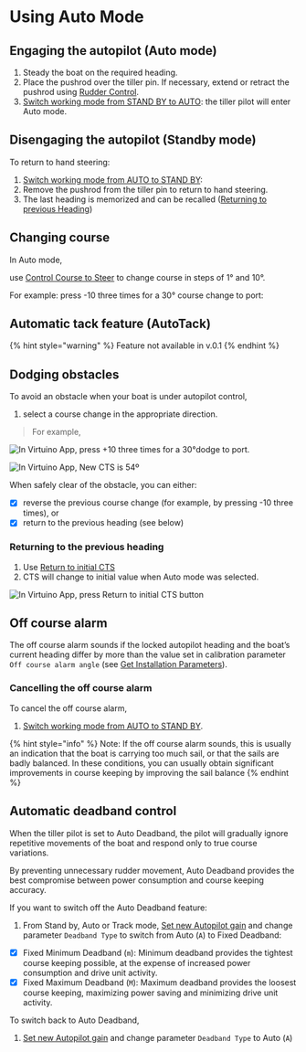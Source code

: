 # Using Auto Mode

## Engaging the autopilot \(Auto mode\) 

1. Steady the boat on the required heading.
2. Place the pushrod over the tiller pin. If necessary, extend or retract the pushrod using [Rudder Control](user-functions.md#rudder-control). 
3. [Switch working mode from STAND BY to AUTO](user-functions.md#switch-working-mode-from-stand-by-to-auto): the tiller pilot will enter Auto mode. 

## Disengaging the autopilot \(Standby mode\) 

To return to hand steering:

1. [Switch working mode from AUTO to STAND BY](user-functions.md#switch-working-mode-from-stand-by-to-auto):  
2. Remove the pushrod from the tiller pin to return to hand steering.
3. The last heading is memorized and can be recalled \([Returning to previous Heading](using-auto-mode.md#returning-to-the-previous-heading)\)

## Changing course

In Auto mode, 

use [Control Course to Steer](user-functions.md#control-course-to-steer) to change course in steps of 1° and 10°.

For example: press -10 three times for a 30° course change to port:

## Automatic tack feature \(AutoTack\)

{% hint style="warning" %}
Feature not available in v.0.1
{% endhint %}

## Dodging obstacles

To avoid an obstacle when your boat is under autopilot control, 

1. select a course change in the appropriate direction. 

> For example,

![In Virtuino App, press +10 three times for a 30&#xB0;dodge to port.](../.gitbook/assets/screenshot-1584267226756.jpg)

![In Virtuino App, New CTS is 54&#xBA;](../.gitbook/assets/screenshot-1584267241304.jpg)

When safely clear of the obstacle, you can either:

* [x] reverse the previous course change \(for example, by pressing -10 three times\), or
* [x] return to the previous heading \(see below\)

### Returning to the previous heading

1. Use [Return to initial CTS](user-functions.md#return-to-initial-cts)
2. CTS will change to initial value when Auto mode was selected.

![In Virtuino App, press Return to initial CTS button](../.gitbook/assets/screenshot-1584267350950.jpg)

## Off course alarm

The off course alarm sounds if the locked autopilot heading and the boat’s current heading differ by more than the value set in calibration  parameter `Off course alarm angle` \(see [Get Installation Parameters](user-functions.md#get-installation-parameters)\).

### Cancelling the off course alarm

To cancel the off course alarm, 

1. [Switch working mode from AUTO to STAND BY](user-functions.md#switch-working-mode-from-stand-by-to-auto). 

{% hint style="info" %}
Note: If the off course alarm sounds, this is usually an indication that the boat is carrying too much sail, or that the sails are badly balanced. In these conditions, you can usually obtain significant improvements in course keeping by improving the sail balance
{% endhint %}

## Automatic deadband control

When the tiller pilot is set to Auto Deadband, the pilot will gradually ignore repetitive movements of the boat and respond only to true course variations. 

By preventing unnecessary rudder movement, Auto Deadband provides the best compromise between power consumption and course keeping accuracy. 

If you want to switch off the Auto Deadband feature: 

1. From Stand by, Auto or Track mode, [Set new Autopilot gain](user-functions.md)  and change parameter  `Deadband Type` to switch from Auto \(`A`\) to Fixed Deadband:

* [x] Fixed Minimum Deadband \(`m`\): Minimum deadband provides the tightest course keeping possible, at the expense of increased power consumption and drive unit activity.
* [x] Fixed Maximum Deadband \(`M`\): Maximum deadband provides the loosest course keeping, maximizing power saving and minimizing drive unit activity.

To switch back to Auto Deadband, 

1. [Set new Autopilot gain](user-functions.md)  and change parameter  `Deadband Type` to Auto \(`A`\)

